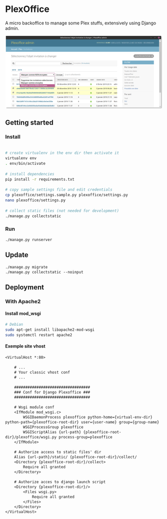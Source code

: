 # PlexOffice

A micro backoffice to manage some Plex stuffs, extensively using Django admin.

![plexoffice admin](docs/plexoffice-admin.png)

## Getting started

### Install

```bash

# create virtualenv in the env dir then activate it
virtualenv env
. env/bin/activate

# install dependencies
pip install -r requirements.txt

# copy sample settings file and edit credentials
cp plexoffice/settings.sample.py plexoffice/settings.py
nano plexoffice/settings.py

# collect static files (not needed for development)
./manage.py collectstatic
```

### Run

    ./manage.py runserver

## Update

    ./manage.py migrate
    ./manage.py collectstatic --noinput

## Deployment

### With Apache2

#### Install mod_wsgi

```bash
# Debian
sudo apt-get install libapache2-mod-wsgi
sudo systemctl restart apache2
```

#### Exemple site vhost

```apacheconf
<VirtualHost *:80>

    # ...
    # Your classic vhost conf
    # ...

    ##################################
    ### Conf for Django Plexoffice ###
    ##################################

    # Wsgi module conf
    <IfModule mod_wsgi.c>
        WSGIDaemonProcess plexoffice python-home={virtual-env-dir} python-path={plexoffice-root-dir} user={user-name} group={group-name}
        WSGIProcessGroup plexoffice
        WSGIScriptAlias {url-path} {plexoffice-root-dir}/plexoffice/wsgi.py process-group=plexoffice
    </IfModule>

    # Authorize access to static files' dir
    Alias {url-path}/static/ {plexoffice-root-dir}/collect/
    <Directory {plexoffice-root-dir}/collect>
        Require all granted
    </Directory>

    # Authorize acces to django launch script
    <Directory {plexoffice-root-dir}/>
        <Files wsgi.py>
            Require all granted
        </Files>
    </Directory>
</VirtualHost>
```